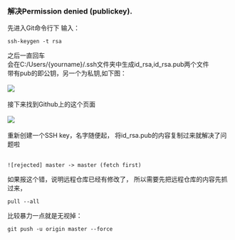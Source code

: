 ### 解决Permission denied (publickey).
先进入Git命令行下
输入：
```
ssh-keygen -t rsa
```
之后一直回车
<br>
会在C:/Users/{yourname}/.ssh文件夹中生成id_rsa,id_rsa.pub两个文件
<br>
带有pub的即公钥，另一个为私钥,如下图：
<br>
<br>
![](https://github.com/Bihanghang/Test/blob/master/MarkDownPictures/Capture.PNG)
<br>
<br>
接下来找到Github上的这个页面
<br>
<br>
![](https://raw.githubusercontent.com/Bihanghang/Test/master/MarkDownPictures/githubSSH.PNG)
<br>
<br>
重新创建一个SSH key，名字随便起，
将id_rsa.pub的内容复制过来就解决了问题啦
<br>
<br>

```
![rejected] master -> master (fetch first)
````
如果报这个错，说明远程仓库已经有修改了，
所以需要先把远程仓库的内容先抓过来，
```
pull --all
```
比较暴力一点就是无视掉：
```
git push -u origin master --force
```




